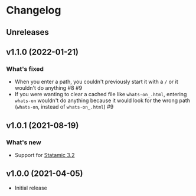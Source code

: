 # Changelog

## Unreleases

## v1.1.0 (2022-01-21)

### What's fixed

* When you enter a path, you couldn't previously start it with a `/` or it wouldn't do anything #8 #9
* If you were wanting to clear a cached file like `whats-on_.html`, entering `whats-on` wouldn't do anything because it would look for the wrong path (`whats-on`, instead of `whats-on_.html`) #9

## v1.0.1 (2021-08-19)

### What's new

* Support for [Statamic 3.2](https://statamic.com/blog/statamic-3.2-beta)

## v1.0.0 (2021-04-05)

* Initial release
